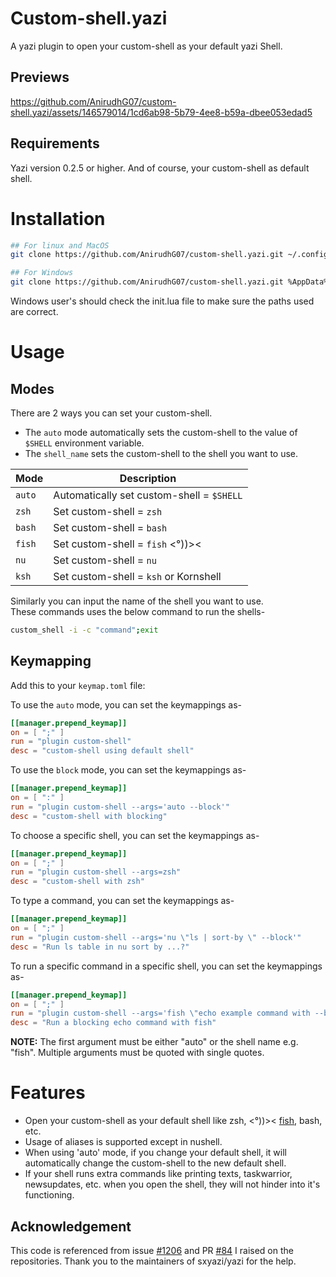 # Custom-shell.yazi

A yazi plugin to open your custom-shell as your default yazi Shell.

## Previews

https://github.com/AnirudhG07/custom-shell.yazi/assets/146579014/1cd6ab98-5b79-4ee8-b59a-dbee053edad5

## Requirements

Yazi version 0.2.5 or higher. And of course, your custom-shell as default shell.

# Installation

```bash
## For linux and MacOS
git clone https://github.com/AnirudhG07/custom-shell.yazi.git ~/.config/yazi/plugins/custom-shell.yazi

## For Windows
git clone https://github.com/AnirudhG07/custom-shell.yazi.git %AppData%\yazi\config\plugins\custom-shell.yazi
```

Windows user's should check the init.lua file to make sure the paths used are correct.

# Usage

## Modes

There are 2 ways you can set your custom-shell.

- The `auto` mode automatically sets the custom-shell to the value of `$SHELL` environment variable.
- The `shell_name` sets the custom-shell to the shell you want to use.

| **Mode** | **Description**                           |
| -------- | ----------------------------------------- |
| `auto`   | Automatically set custom-shell = `$SHELL` |
| `zsh`    | Set custom-shell = `zsh`                  |
| `bash`   | Set custom-shell = `bash`                 |
| `fish`   | Set custom-shell = `fish`  <°))><         |
| `nu`     | Set custom-shell = `nu`                   |
| `ksh`    | Set custom-shell = `ksh` or Kornshell     |

Similarly you can input the name of the shell you want to use.
<br>
These commands uses the below command to run the shells-

```bash
custom_shell -i -c "command";exit
```

## Keymapping

Add this to your `keymap.toml` file:

To use the `auto` mode, you can set the keymappings as-

```toml
[[manager.prepend_keymap]]
on = [ ";" ]
run = "plugin custom-shell"
desc = "custom-shell using default shell"
```

To use the `block` mode, you can set the keymappings as-

```toml
[[manager.prepend_keymap]]
on = [ ":" ]
run = "plugin custom-shell --args='auto --block'"
desc = "custom-shell with blocking"
```

To choose a specific shell, you can set the keymappings as-

```toml
[[manager.prepend_keymap]]
on = [ ";" ]
run = "plugin custom-shell --args=zsh"
desc = "custom-shell with zsh"
```

To type a command, you can set the keymappings as-

```toml
[[manager.prepend_keymap]]
on = [ ";" ]
run = "plugin custom-shell --args='nu \"ls | sort-by \" --block'"
desc = "Run ls table in nu sort by ...?"
```

To run a specific command in a specific shell, you can set the keymappings as-

```toml
[[manager.prepend_keymap]]
on = [ ";" ]
run = "plugin custom-shell --args='fish \"echo example command with --block and --confirm flags ; read c\" --block --confirm'"
desc = "Run a blocking echo command with fish"
```

**NOTE:** The first argument must be either "auto" or the shell name e.g. "fish". Multiple arguments must be quoted with single quotes.

# Features

- Open your custom-shell as your default shell like zsh, <°))>< [fish](https://github.com/AnirudhG07/fish.yazi), bash, etc.
- Usage of aliases is supported except in nushell.
- When using 'auto' mode, if you change your default shell, it will automatically change the custom-shell to the new default shell.
- If your shell runs extra commands like printing texts, taskwarrior, newsupdates, etc. when you open the shell, they will not hinder into it's functioning.

## Acknowledgement

This code is referenced from issue [#1206](https://github.com/sxyazi/yazi/issues/1206) and PR [#84](https://github.com/yazi-rs/yazi-rs.github.io/pull/84) I raised on the repositories. Thank you to the maintainers of sxyazi/yazi for the help.
